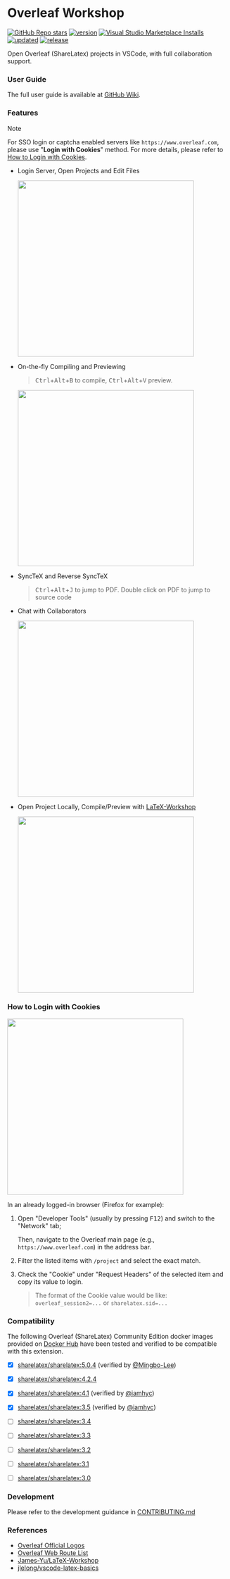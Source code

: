 # Overleaf Workshop

[![GitHub Repo stars](https://img.shields.io/github/stars/iamhyc/Overleaf-Workshop)](https://github.com/iamhyc/Overleaf-Workshop)
[![version](https://img.shields.io/visual-studio-marketplace/v/iamhyc.overleaf-workshop)](https://marketplace.visualstudio.com/items?itemName=iamhyc.overleaf-workshop)
[![Visual Studio Marketplace Installs](https://img.shields.io/visual-studio-marketplace/i/iamhyc.overleaf-workshop)](https://marketplace.visualstudio.com/items?itemName=iamhyc.overleaf-workshop)
[![updated](https://img.shields.io/visual-studio-marketplace/last-updated/iamhyc.overleaf-workshop)](https://marketplace.visualstudio.com/items?itemName=iamhyc.overleaf-workshop)
[![release](https://img.shields.io/visual-studio-marketplace/release-date/iamhyc.overleaf-workshop)](https://vsmarketplacebadge.apphb.com/downloads-short/iamhyc.overleaf-workshop.svg)

Open Overleaf (ShareLatex) projects in VSCode, with full collaboration support.

### User Guide

The full user guide is available at [GitHub Wiki](https://github.com/iamhyc/Overleaf-Workshop/wiki).

### Features

> [!NOTE]
> For SSO login or captcha enabled servers like `https://www.overleaf.com`, please use "**Login with Cookies**" method.
> For more details, please refer to [How to Login with Cookies](#how-to-login-with-cookies).

- Login Server, Open Projects and Edit Files

    <img src="https://raw.githubusercontent.com/iamhyc/Overleaf-Workshop/master/docs/assets/demo01-login.gif" height=400px/>

- On-the-fly Compiling and Previewing
  > <kbd>Ctrl</kbd>+<kbd>Alt</kbd>+<kbd>B</kbd> to compile, <kbd>Ctrl</kbd>+<kbd>Alt</kbd>+<kbd>V</kbd> preview.

    <img src="https://raw.githubusercontent.com/iamhyc/Overleaf-Workshop/master/docs/assets/demo03-synctex.gif" height=400px/>

- SyncTeX and Reverse SyncTeX
  > <kbd>Ctrl</kbd>+<kbd>Alt</kbd>+<kbd>J</kbd> to jump to PDF.
  > Double click on PDF to jump to source code

- Chat with Collaborators

    <img src="https://raw.githubusercontent.com/iamhyc/Overleaf-Workshop/master/docs/assets/demo06-chat.gif" height=400px/>

- Open Project Locally, Compile/Preview with [LaTeX-Workshop](https://github.com/James-Yu/LaTeX-Workshop)

    <img src="https://raw.githubusercontent.com/iamhyc/Overleaf-Workshop/master/docs/assets/demo07-local.gif" height=400px/>

### How to Login with Cookies

<img src="https://raw.githubusercontent.com/iamhyc/Overleaf-Workshop/master/docs/assets/login_with_cookie.png" height=400px/>

In an already logged-in browser (Firefox for example):

1. Open "Developer Tools" (usually by pressing <kbd>F12</kbd>) and switch to the "Network" tab;

   Then, navigate to the Overleaf main page (e.g., `https://www.overleaf.com`) in the address bar.

2. Filter the listed items with `/project` and select the exact match.

3. Check the "Cookie" under "Request Headers" of the selected item and copy its value to login.
    > The format of the Cookie value would be like: `overleaf_session2=...` or `sharelatex.sid=...`

### Compatibility

The following Overleaf (ShareLatex) Community Edition docker images provided on [Docker Hub](https://hub.docker.com/r/sharelatex/sharelatex) have been tested and verified to be compatible with this extension.

- [x] [sharelatex/sharelatex:5.0.4](https://hub.docker.com/layers/sharelatex/sharelatex/5.0.4/images/sha256-429f6c4c02d5028172499aea347269220fb3505cbba2680f5c981057ffa59316?context=explore) (verified by [@Mingbo-Lee](https://github.com/Mingbo-Lee))

- [x] [sharelatex/sharelatex:4.2.4](https://hub.docker.com/layers/sharelatex/sharelatex/4.2.4/images/sha256-ac0fc6dbda5e82b9c979721773aa120ad3c4a63469b791b16c3711e0b937528c?context=explore)

- [x] [sharelatex/sharelatex:4.1](https://hub.docker.com/layers/sharelatex/sharelatex/4.1/images/sha256-3798913f1ada2da8b897f6b021972db7874982b23bef162019a9ac57471bcee8?context=explore) (verified by [@iamhyc](https://github.com/iamhyc))

- [x] [sharelatex/sharelatex:3.5](https://hub.docker.com/layers/sharelatex/sharelatex/3.5/images/sha256-f97fa20e45cdbc688dc051cc4b0e0f4f91ae49fd12bded047d236ca389ad80ac?context=explore) (verified by [@iamhyc](https://github.com/iamhyc))

- [ ] [sharelatex/sharelatex:3.4](https://hub.docker.com/layers/sharelatex/sharelatex/3.4/images/sha256-2a72e9b6343ed66f37ded4e6da8df81ed66e8af77e553b91bd19307f98badc7a?context=explore)

- [ ] [sharelatex/sharelatex:3.3](https://hub.docker.com/layers/sharelatex/sharelatex/3.3/images/sha256-e1ec01563d259bbf290de4eb90dce201147c0aae5a07738c8c2e538f6d39d3a8?context=explore)

- [ ] [sharelatex/sharelatex:3.2](https://hub.docker.com/layers/sharelatex/sharelatex/3.2/images/sha256-5db71af296f7c16910f8e8939e3841dad8c9ac48ea0a807ad47ca690087f44bf?context=explore)

- [ ] [sharelatex/sharelatex:3.1](https://hub.docker.com/layers/sharelatex/sharelatex/3.1/images/sha256-5b9de1e65257cea4682c1654af06408af7f9c0e2122952d6791cdda45705e84e?context=explore)

- [ ] [sharelatex/sharelatex:3.0](https://hub.docker.com/layers/sharelatex/sharelatex/3.0/images/sha256-a36e54c66ef62fdee736ce2229289aa261b44f083a9fd553cf8264500612db27?context=explore)

### Development

Please refer to the development guidance in [CONTRIBUTING.md](./CONTRIBUTING.md)

### References

- [Overleaf Official Logos](https://www.overleaf.com/for/partners/logos)
- [Overleaf Web Route List](./docs/webapi.md)
- [James-Yu/LaTeX-Workshop](https://github.com/James-Yu/LaTeX-Workshop)
- [jlelong/vscode-latex-basics](https://github.com/jlelong/vscode-latex-basics/tags)
